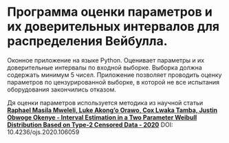 # Программа оценки параметров и их доверительных интервалов для распределения Вейбулла.
Оконное приложение на языке Python.
Оценивает параметры и их доверительные интервалы по входной выборке. Выборка должна содержать минимум 5 чисел. 
Приложение позволяет проводить оценку параметров по цензурированной выборке, в которой не все испытания оборудования закончились отказом.

Дя оценки параметров используется методика из научной статьи [**Raphael Masila Mweleli, Luke Akong’o Orawo, Cox Lwaka Tamba, Justin Obwoge Okenye - Interval Estimation in a Two Parameter Weibull Distribution Based on Type-2 Censored Data - 2020**](!https://www.scirp.org/journal/paperinformation?paperid=105965) 
DOI: 10.4236/ojs.2020.106059
